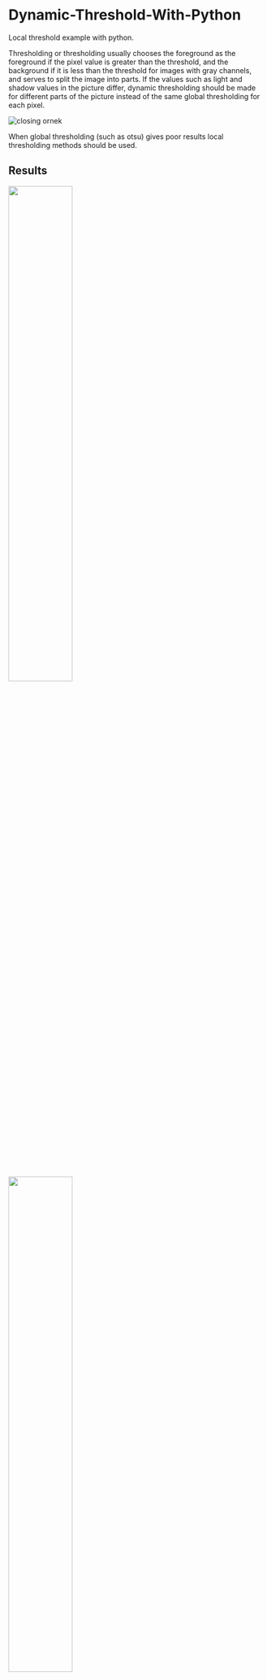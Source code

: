 # Dynamic-Threshold-With-Python
 Local threshold example with python.

Thresholding or thresholding usually chooses the foreground as the foreground if the pixel value is greater than the threshold, and the background if it is less than the threshold for images with gray channels, and serves to split the image into parts. If the values such as light and shadow values in the picture differ, dynamic thresholding should be made for different parts of the picture instead of the same global thresholding for each pixel. 

![closing ornek](https://user-images.githubusercontent.com/24410744/118506672-3299f680-b736-11eb-95dd-692754646629.png)

When global thresholding (such as otsu) gives poor results local thresholding methods should be used.

## Results

<img src="https://user-images.githubusercontent.com/24410744/118508510-ef408780-b737-11eb-8b19-63346a9df32d.png" width="50%" height="50%">
<img src="https://user-images.githubusercontent.com/24410744/118508677-11d2a080-b738-11eb-9265-595166727f8e.png" width="50%" height="50%">
